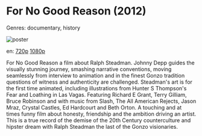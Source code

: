 # For No Good Reason (2012)

Genres: documentary, history

![poster](http://image.tmdb.org/t/p/w500/nGFCyfc5QSMUpRZqYNe1ZFqBjFh.jpg)

en:
  [720p](magnet:?xt=urn:btih:1a3a6b400f6fb371be10d0b9b622ec246f63d3fa&dn=For+No+Good+Reason+(2012)&tr=udp%3A%2F%2Ftracker.yify-torrents.com%2Fannounce&tr=udp%3A%2F%2Fopen.demonii.com%3A1337%2Fannounce&tr=udp%3A%2F%2Fexodus.desync.com%3A6969&tr=udp%3A%2F%2Ftracker.istole.it%3A80&tr=udp%3A%2F%2Ftracker.publicbt.com%3A80&tr=udp%3A%2F%2Ftracker.publichd.eu%3A80%2Fannounce&tr=udp%3A%2F%2Ftracker.openbittorrent.com%3A80%2Fannounce&tr=udp%3A%2F%2Fcoppersurfer.tk%3A6969%2Fannounce)
  [1080p](magnet:?xt=urn:btih:3736a8361d8b242d4edd79da06e05115df6c791c&dn=For+No+Good+Reason+%282012%29+1080p+BrRip+x264+-+YIFY&tr=udp%3A%2F%2Ftracker.openbittorrent.com%3A80%2Fannounce&tr=udp%3A%2F%2Fglotorrents.pw%3A6969%2Fannounce&tr=udp%3A%2F%2Ftracker.openbittorrent.com%3A80%2Fannounce&tr=udp%3A%2F%2Ftracker.opentrackr.org%3A1337%2Fannounce&tr=udp%3A%2F%2Fzer0day.to%3A1337%2Fannounce&tr=udp%3A%2F%2Ftracker.coppersurfer.tk%3A6969%2Fannounce)
  


For No Good Reason a film about Ralph Steadman. Johnny Depp guides the visually stunning journey, smashing narrative conventions, moving seamlessly from interview to animation and in the finest Gonzo tradition questions of witness and authenticity are challenged. Steadman's art is for the first time animated, including illustrations from Hunter S Thompson's Fear and Loathing in Las Vagas. Featuring Richard E Grant, Terry Gilliam, Bruce Robinson and with music from Slash, The All American Rejects, Jason Mraz, Crystal Castles, Ed Hardcourt and Beth Orton. A touching and at times funny film about honesty, friendship and the ambition driving an artist. This is a true record of the demise of the 20th Century counterculture and hipster dream with Ralph Steadman the last of the Gonzo visionaries.